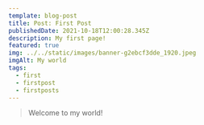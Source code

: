 ```yaml
---
template: blog-post
title: Post: First Post
publishedDate: 2021-10-18T12:00:28.345Z
description: My first page!
featured: true
img: ../../static/images/banner-g2ebcf3dde_1920.jpeg
imgAlt: My world
tags:
  - first
  - firstpost
  - firstposts
---
```


> Welcome to my world!
